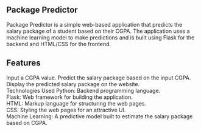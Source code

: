 ## Package Predictor
Package Predictor is a simple web-based application that predicts the salary package of a student based on their CGPA. The application uses a machine learning model to make predictions and is built using Flask for the backend and HTML/CSS for the frontend.

## Features
Input a CGPA value.
Predict the salary package based on the input CGPA.
Display the predicted salary package on the website.<br>
Technologies Used
Python: Backend programming language.
<br>
Flask: Web framework for building the application.<br>
HTML: Markup language for structuring the web pages.<br>
CSS: Styling the web pages for an attractive UI.<br>
Machine Learning: A predictive model built to estimate the salary package based on CGPA.
